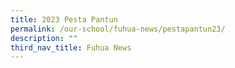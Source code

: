 ```yaml
---
title: 2023 Pesta Pantun
permalink: /our-school/fuhua-news/pestapantun23/
description: ""
third_nav_title: Fuhua News
---
```

